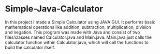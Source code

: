 # Simple-Java-Calculator
In this project I made a Simple Calculator using JAVA GUI. It performs basic mathematical operations like addition, subtraction, multiplication, division and negation.
This program was made with Java and consist of two files/classes named Calculator.java and Main.java. Main.java just calls the calculator function within Calculator.java, which will call the functions to build the calculator itself.
